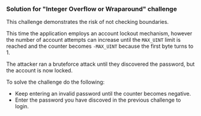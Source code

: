 ### Solution for "Integer Overflow or Wraparound" challenge

This challenge demonstrates the risk of not checking boundaries.

This time the application employs an account lockout mechanism, however the number of account attempts can increase until the `MAX_UINT` limit is reached and the counter becomes `-MAX_UINT` because the first byte turns to 1.

The attacker ran a bruteforce attack until they discovered the password, but the account is now locked.

To solve the challenge do the following:

- Keep entering an invalid password until the counter becomes negative.
- Enter the password you have discoved in the previous challenge to login.